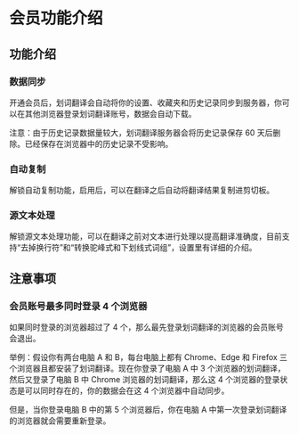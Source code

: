 # 会员功能介绍

## 功能介绍

### 数据同步

开通会员后，划词翻译会自动将你的设置、收藏夹和历史记录同步到服务器，你可以在其他浏览器登录划词翻译账号，数据会自动下载。

注意：由于历史记录数据量较大，划词翻译服务器会将历史记录保存 60 天后删除。已经保存在浏览器中的历史记录不受影响。

### 自动复制

解锁自动复制功能，启用后，可以在翻译之后自动将翻译结果复制进剪切板。

### 源文本处理

解锁源文本处理功能，可以在翻译之前对文本进行处理以提高翻译准确度，目前支持“去掉换行符”和“转换驼峰式和下划线式词组”，设置里有详细的介绍。

## 注意事项

### 会员账号最多同时登录 4 个浏览器

如果同时登录的浏览器超过了 4 个，那么最先登录划词翻译的浏览器的会员账号会退出。

举例：假设你有两台电脑 A 和 B，每台电脑上都有 Chrome、Edge 和 Firefox 三个浏览器且都安装了划词翻译。现在你登录了电脑 A 中 3 个浏览器的划词翻译，然后又登录了电脑 B 中 Chrome 浏览器的划词翻译，那么这 4 个浏览器的登录状态是可以同时存在的，你的数据会在这 4 个浏览器中自动同步。

但是，当你登录电脑 B 中的第 5 个浏览器后，你在电脑 A 中第一次登录划词翻译的浏览器就会需要重新登录。
